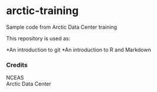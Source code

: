 # arctic-training
Sample code from Arctic Data Center training

This repository is used as:

*An introduction to git
*An introduction to R and Markdown

### Credits

NCEAS  
Arctic Data Center
